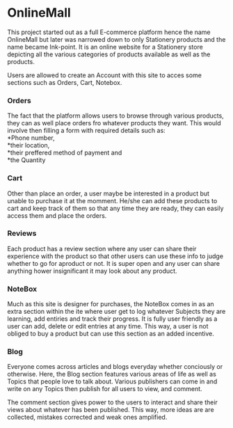 ﻿# OnlineMall
This project started out as a full E-commerce platform hence the name OnlineMall but later was narrowed down to only Stationery products and the name became Ink-point. 
It is an online website for a Stationery store depicting all the various categories of products available as well as the products.

Users are allowed to create an Account with this site to acces some sections such as Orders, Cart, Notebox.

<h3>Orders</h3>
The fact that the platform allows users to browse through various products, they can as well place orders fro whatever products they want.
This would involve then filling a form with required details such as:<br>
*Phone number,<br> 
*their location,<br> 
*their preffered method of payment and<br>
*the Quantity 

<h3>Cart</h3>
Other than place an order, a user maybe be interested in a product but unable to purchase it at the momment. He/she can add these products to cart and keep track of them so that any time they are ready, they can easily access them and place the orders.

<h3>Reviews</h3>
Each product has a review section where any user can share their experience with the product so that other users can use these info to judge whether to go for  aproduct or not. It is super open and any user can share anything hower insignificant it may look about any product.

<h3>NoteBox</h3>
Much as this site is designer for purchases, the NoteBox comes in as an extra section within the ite where user get to log whatever Subjects they are learning, add entiries and track their progress. It is fully user friendly as a user can add, delete or edit entries at any time. This way, a user is not obliged to buy a product but can use this section as an added incentive.

<h3>Blog</h3>
Everyone comes across articles and blogs everyday whether conciously or otherwise. Here, the Blog section features various areas of life as well as Topics that people love to talk about. Various publishers can come in and write on any Topics then publish for all users to view, and comment. 

The comment section gives power to the users to interact and share their views about whatever has been published.
This way, more ideas are are collected, mistakes corrected and weak ones amplified.
